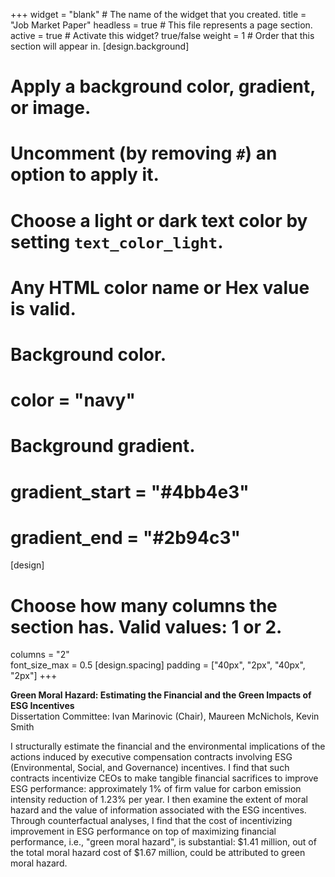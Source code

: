 +++
widget = "blank"  # The name of the widget that you created.
title = "Job Market Paper"
headless = true  # This file represents a page section.
active = true  # Activate this widget? true/false
weight = 1  # Order that this section will appear in.
[design.background]
  # Apply a background color, gradient, or image.
  #   Uncomment (by removing `#`) an option to apply it.
  #   Choose a light or dark text color by setting `text_color_light`.
  #   Any HTML color name or Hex value is valid.

  # Background color.
  # color = "navy"
  
  # Background gradient.
  # gradient_start = "#4bb4e3"
  # gradient_end = "#2b94c3"
[design]
  # Choose how many columns the section has. Valid values: 1 or 2.
  columns = "2"  
  font_size_max = 0.5
[design.spacing]
  padding = ["40px", "2px", "40px", "2px"]
+++

**Green Moral Hazard: Estimating the Financial and the Green Impacts of ESG Incentives**  
Dissertation Committee: Ivan Marinovic (Chair), Maureen McNichols, Kevin Smith  

I structurally estimate the financial and the environmental implications of the actions induced by executive compensation contracts involving ESG (Environmental, Social, and Governance) incentives. I find that such contracts incentivize CEOs to make tangible financial sacrifices to improve ESG performance: approximately 1% of firm value for carbon emission intensity reduction of 1.23% per year. I then examine the extent of moral hazard and the value of information associated with the ESG incentives. Through counterfactual analyses, I find that the cost of incentivizing improvement in ESG performance on top of maximizing financial performance, i.e., "green moral hazard", is substantial: $1.41 million, out of the total moral hazard cost of $1.67 million, could be attributed to green moral hazard. 
